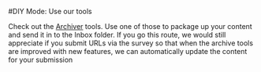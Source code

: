 #DIY Mode: Use our tools

Check out the [Archiver](index.md) tools. Use one of those to package up your content and send it in to the Inbox folder. If you go this route, we would still appreciate if you submit URLs via the survey so that when the archive tools are improved with new features, we can automatically update the content for your submission